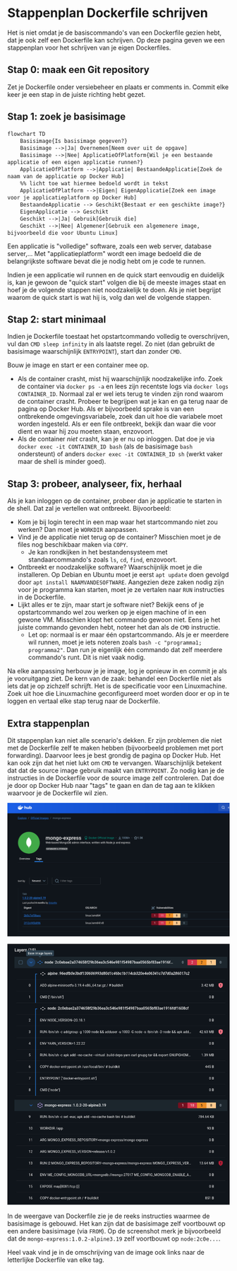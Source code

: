 # Stappenplan Dockerfile schrijven
Het is niet omdat je de basiscommando's van een Dockerfile gezien hebt, dat je ook zelf een Dockerfile kan schrijven. Op deze pagina geven we een stappenplan voor het schrijven van je eigen Dockerfiles.

## Stap 0: maak een Git repository
Zet je Dockerfile onder versiebeheer en plaats er comments in. Commit elke keer je een stap in de juiste richting hebt gezet.

## Stap 1: zoek je basisimage

```mermaid
flowchart TD
    Basisimage{Is basisimage gegeven?}
    Basisimage -->|Ja| Overnemen[Neem over uit de opgave]
    Basisimage -->|Nee| ApplicatieOfPlatform{Wil je een bestaande applicatie of een eigen applicatie runnen?}
    ApplicatieOfPlatform -->|Applicatie| BestaandeApplicatie[Zoek de naam van de applicatie op Docker Hub]
    %% licht toe wat hiermee bedoeld wordt in tekst
    ApplicatieOfPlatform -->|Eigen| EigenApplicatie[Zoek een image voor je applicatieplatform op Docker Hub]
    BestaandeApplicatie --> Geschikt{Bestaat er een geschikte image?}
    EigenApplicatie --> Geschikt
    Geschikt -->|Ja| Gebruik[Gebruik die]
    Geschikt -->|Nee| Algemener[Gebruik een algemenere image, bijvoorbeeld die voor Ubuntu Linux]
```

Een applicatie is "volledige" software, zoals een web server, database server,...
Met "applicatieplatform" wordt een image bedoeld die de belangrijkste software bevat die je nodig hebt om je code te runnen.

Indien je een applicatie wil runnen en de quick start eenvoudig en duidelijk is, kan je gewoon de "quick start" volgen die bij de meeste images staat en hoef je de volgende stappen niet noodzakelijk te doen. Als je niet begrijpt waarom de quick start is wat hij is, volg dan wel de volgende stappen.

## Stap 2: start minimaal

Indien je Dockerfile toestaat het opstartcommando volledig te overschrijven, vul dan `CMD sleep infinity` in als laatste regel. Zo niet (dan gebruikt de basisimage waarschijnlijk `ENTRYPOINT`), start dan zonder `CMD`.

Bouw je image en start er een container mee op.

- Als de container crasht, mist hij waarschijnlijk noodzakelijke info. Zoek de container via `docker ps -a` en lees zijn recentste logs via `docker logs CONTAINER_ID`. Normaal zal er wel iets terug te vinden zijn rond waarom de container crasht. Probeer te begrijpen wat je kan en ga terug naar de pagina op Docker Hub. Als er bijvoorbeeld sprake is van een ontbrekende omgevingsvariabele, zoek dan uit hoe die variabele moet worden ingesteld. Als er een file ontbreekt, bekijk dan waar die voor dient en waar hij zou moeten staan, enzovoort.
- Als de container *niet* crasht, kan je er nu op inloggen. Dat doe je via `docker exec -it CONTAINER_ID bash` (als de basisimage `bash` ondersteunt) of anders `docker exec -it CONTAINER_ID sh` (werkt vaker maar de shell is minder goed).

## Stap 3: probeer, analyseer, fix, herhaal
Als je kan inloggen op de container, probeer dan je applicatie te starten in de shell. Dat zal je vertellen wat ontbreekt. Bijvoorbeeld:

- Kom je bij login terecht in een map waar het startcommando niet zou werken? Dan moet je `WORKDIR` aanpassen.
- Vind je de applicatie niet terug op de container? Misschien moet je de files nog beschikbaar maken via `COPY`.
  - Je kan rondkijken in het bestandensysteem met standaarcommando's zoals `ls`, `cd`, `find`, enzovoort.
- Ontbreekt er noodzakelijke software? Waarschijnlijk moet je die installeren. Op Debian en Ubuntu moet je eerst `apt update` doen gevolgd door `apt install NAAMVANDESOFTWARE`. Aangezien deze zaken nodig zijn voor je programma kan starten, moet je ze vertalen naar `RUN` instructies in de Dockerfile.
- Lijkt alles er te zijn, maar start je software niet? Bekijk eens of je opstartcommando wel zou werken op je eigen machine of in een gewone VM. Misschien klopt het commando gewoon niet. Eens je het juiste commando gevonden hebt, noteer het dan als de `CMD` instructie.
  - Let op: normaal is er maar één opstartcommando. Als je er meerdere wil runnen, moet je iets noteren zoals `bash -c "programma1; programma2"`. Dan run je eigenlijk één commando dat zelf meerdere commando's runt. Dit is niet vaak nodig.

Na elke aanpassing herbouw je je image, log je opnieuw in en commit je als je vooruitgang ziet. De kern van de zaak: behandel een Dockerfile niet als iets dat je op zichzelf schrijft. Het is de specificatie voor een Linuxmachine. Zoek uit hoe die Linuxmachine geconfigureerd moet worden door er op in te loggen en vertaal elke stap terug naar de Dockerfile.

## Extra stappenplan
Dit stappenplan kan niet alle scenario's dekken.
Er zijn problemen die niet met de Dockerfile zelf te maken hebben (bijvoorbeeld problemen met port forwarding).
Daarvoor lees je best grondig de pagina op Docker Hub.
Het kan ook zijn dat het niet lukt om `CMD` te vervangen.
Waarschijnlijk betekent dat dat de source image gebruik maakt van `ENTRYPOINT`.
Zo nodig kan je de instructies in de Dockerfile voor de source image zelf controleren.
Dat doe je door op Docker Hub naar "tags" te gaan en dan de tag aan te klikken waarvoor je de Dockerfile wil zien.

![aan te klikken tag is 1.0.2-alpine3.19](../images/aan-te-klikken-tag.png)

![weergave Dockerfile(s)](../images/weergave-dockerfile.png)

In de weergave van Dockerfile zie je de reeks instructies waarmee de basisimage is gebouwd. Het kan zijn dat de basisimage zelf voortbouwt op een andere basisimage (via `FROM`). Op de screenshot merk je bijvoorbeeld dat de `mongo-express:1.0.2-alpine3.19` zelf voortbouwt op `node:2c0e...`.

Heel vaak vind je in de omschrijving van de image ook links naar de letterlijke Dockerfile van elke tag.
